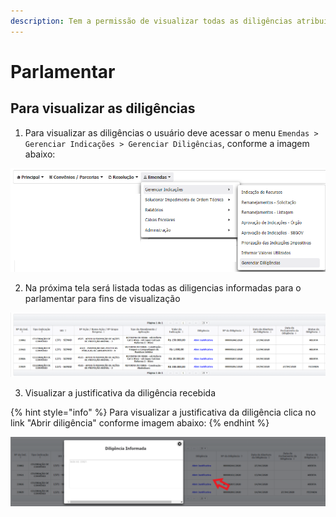 ```yaml
---
description: Tem a permissão de visualizar todas as diligências atribuídas a ele.
---
```


# Parlamentar

## Para visualizar as diligências 

1. Para visualizar as diligências o usuário deve acessar o menu  `Emendas > Gerenciar Indicações > Gerenciar Diligências`, conforme a imagem abaixo:

![](../../.gitbook/assets/image%20%28198%29.png)

2.  Na próxima tela será listada todas as diligencias informadas para o parlamentar para fins de visualização 

![](../../.gitbook/assets/image%20%28157%29.png)

3. Visualizar a justificativa da diligência recebida

{% hint style="info" %}
Para visualizar a justificativa da diligência clica no link "Abrir diligência" conforme imagem abaixo:
{% endhint %}

![](../../.gitbook/assets/image%20%28196%29.png)

